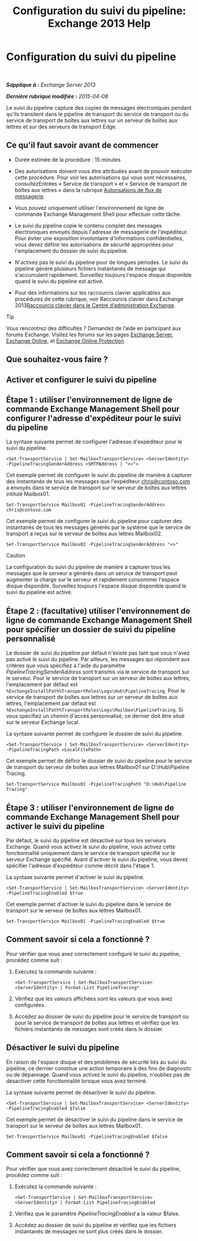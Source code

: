 ﻿---
title: 'Configuration du suivi du pipeline: Exchange 2013 Help'
TOCTitle: Configuration du suivi du pipeline
ms:assetid: 10293c83-2157-474e-840d-942e064a4672
ms:mtpsurl: https://technet.microsoft.com/fr-fr/library/JJ916678(v=EXCHG.150)
ms:contentKeyID: 52062938
ms.date: 04/24/2018
mtps_version: v=EXCHG.150
ms.translationtype: HT
---

# Configuration du suivi du pipeline

 

_**Sapplique à :** Exchange Server 2013_

_**Dernière rubrique modifiée :** 2015-04-08_

Le suivi du pipeline capture des copies de messages électroniques pendant qu'ils transitent dans le pipeline de transport du service de transport ou du service de transport de boîtes aux lettres sur un serveur de boîtes aux lettres et sur des serveurs de transport Edge.

## Ce qu'il faut savoir avant de commencer

  - Durée estimée de la procédure : 15 minutes

  - Des autorisations doivent vous être attribuées avant de pouvoir exécuter cette procédure. Pour voir les autorisations qui vous sont nécessaires, consultezEntrées « Service de transport » et « Service de transport de boîtes aux lettres » dans la rubrique [Autorisations de flux de messagerie](mail-flow-permissions-exchange-2013-help.md).

  - Vous pouvez uniquement utiliser l'environnement de ligne de commande Exchange Management Shell pour effectuer cette tâche.

  - Le suivi du pipeline copie le contenu complet des messages électroniques envoyés depuis l'adresse de messagerie de l'expéditeur. Pour éviter une exposition involontaire d'informations confidentielles, vous devez définir les autorisations de sécurité appropriées pour l'emplacement du dossier de suivi du pipeline.

  - N'activez pas le suivi du pipeline pour de longues périodes. Le suivi du pipeline génère plusieurs fichiers instantanés de message qui s'accumulent rapidement. Surveillez toujours l'espace disque disponible quand le suivi du pipeline est activé.

  - Pour des informations sur les raccourcis clavier applicables aux procédures de cette rubrique, voir Raccourcis clavier dans Exchange 2013[Raccourcis clavier dans le Centre d’administration Exchange](keyboard-shortcuts-in-the-exchange-admin-center-exchange-online-protection-help.md).

> [!TIP]
> Vous rencontrez des difficultés ? Demandez de l’aide en participant aux forums Exchange. Visitez les forums sur les pages <a href="https://go.microsoft.com/fwlink/p/?linkid=60612">Exchange Server</a>, <a href="https://go.microsoft.com/fwlink/p/?linkid=267542">Exchange Online</a>, et <a href="https://go.microsoft.com/fwlink/p/?linkid=285351">Exchange Online Protection</a>.


## Que souhaitez-vous faire ?

## Activer et configurer le suivi du pipeline

## Étape 1 : utiliser l'environnement de ligne de commande Exchange Management Shell pour configurer l'adresse d'expéditeur pour le suivi du pipeline

La syntaxe suivante permet de configurer l'adresse d'expéditeur pour le suivi du pipeline.

    <Set-TransportService | Set-MailboxTransportService> <ServerIdentity> -PipelineTracingSenderAddress <SMTPAddress | "<>">

Cet exemple permet de configurer le suivi du pipeline de manière à capturer des instantanés de tous les messages que l'expéditeur chris@contoso.com a envoyés dans le service de transport sur le serveur de boîtes aux lettres intitulé Mailbox01.

    Set-TransportService Mailbox01 -PipelineTracingSenderAddress chris@contoso.com

Cet exemple permet de configurer le suivi du pipeline pour capturer des instantanés de tous les messages générés par le système que le service de transport a reçus sur le serveur de boîtes aux lettres Mailbox02.

    Set-TransportService Mailbox02 -PipelineTracingSenderAddress "<>"

> [!CAUTION]
> La configuration du suivi du pipeline de manière à capturer tous les messages que le serveur a générés dans un service de transport peut augmenter la charge sur le serveur et rapidement consommer l'espace disque disponible. Surveillez toujours l'espace disque disponible quand le suivi du pipeline est activé.


## Étape 2 : (facultative) utiliser l'environnement de ligne de commande Exchange Management Shell pour spécifier un dossier de suivi du pipeline personnalisé

Le dossier de suivi du pipeline par défaut n'existe pas tant que vous n'avez pas activé le suivi du pipeline. Par ailleurs, les messages qui répondent aux critères que vous spécifiez à l'aide du paramètre *PipelineTracingSenderAddress* sont transmis via le service de transport sur le serveur. Pour le service de transport sur un serveur de boîtes aux lettres, l'emplacement par défaut est `%ExchangeInstallPath%TransportRoles\Logs\Hub\PipelineTracing`. Pour le service de transport de boîtes aux lettres sur un serveur de boîtes aux lettres, l'emplacement par défaut est `%ExchangeInstallPath%TransportRoles\Logs\Mailbox\PipelineTracing`. Si vous spécifiez un chemin d'accès personnalisé, ce dernier doit être situé sur le serveur Exchange local.

La syntaxe suivante permet de configurer le dossier de suivi du pipeline.

    <Set-TransportService | Set-MailboxTransportService> <ServerIdentity> -PipelineTracingPath <LocalFilePath>

Cet exemple permet de définir le dossier de suivi du pipeline pour le service de transport du serveur de boîtes aux lettres Mailbox01 sur D:\\Hub\\Pipeline Tracing.

    Set-TransportService Mailbox01 -PipelineTracingPath "D:\Hub\Pipeline Tracing"

## Étape 3 : utiliser l'environnement de ligne de commande Exchange Management Shell pour activer le suivi du pipeline

Par défaut, le suivi du pipeline est désactivé sur tous les serveurs Exchange. Quand vous activez le suivi du pipeline, vous activez cette fonctionnalité uniquement dans le service de transport spécifié sur le serveur Exchange spécifié. Avant d'activer le suivi du pipeline, vous devez spécifier l'adresse d'expéditeur comme décrit dans l'étape 1.

La syntaxe suivante permet d'activer le suivi du pipeline.

    <Set-TransportService | Set-MailboxTransportService> <ServerIdentity> -PipelineTracingEnabled $true

Cet exemple permet d'activer le suivi du pipeline dans le service de transport sur le serveur de boîtes aux lettres Mailbox01.

    Set-TransportService Mailbox01 -PipelineTracingEnabled $true

## Comment savoir si cela a fonctionné ?

Pour vérifier que vous avez correctement configuré le suivi du pipeline, procédez comme suit :

1.  Exécutez la commande suivante :
    
        <Get-TransportService | Get-MailboxTransportService> <ServerIdentity> | Format-List PipelineTracing*

2.  Vérifiez que les valeurs affichées sont les valeurs que vous avez configurées.

3.  Accédez au dossier de suivi du pipeline pour le service de transport ou pour le service de transport de boîtes aux lettres et vérifiez que les fichiers instantanés de messages sont créés dans le dossier.

## Désactiver le suivi du pipeline

En raison de l'espace disque et des problèmes de sécurité liés au suivi du pipeline, ce dernier constitue une action temporaire à des fins de diagnostic ou de dépannage. Quand vous activez le suivi du pipeline, n'oubliez pas de désactiver cette fonctionnalité lorsque vous avez terminé.

La syntaxe suivante permet de désactiver le suivi du pipeline.

    <Set-TransportService | Set-MailboxTransportService> <ServerIdentity> -PipelineTracingEnabled $false

Cet exemple permet de désactiver le suivi du pipeline dans le service de transport sur le serveur de boîtes aux lettres Mailbox01.

    Set-TransportService Mailbox01 -PipelineTracingEnabled $false

## Comment savoir si cela a fonctionné ?

Pour vérifier que vous avez correctement désactivé le suivi du pipeline, procédez comme suit :

1.  Exécutez la commande suivante :
    
        <Get-TransportService | Get-MailboxTransportService> <ServerIdentity> | Format-List PipelineTracingEnabled

2.  Vérifiez que le paramètre *PipelineTracingEnabled* a la valeur $false.

3.  Accédez au dossier de suivi du pipeline et vérifiez que les fichiers instantanés de messages ne sont plus créés dans le dossier.

